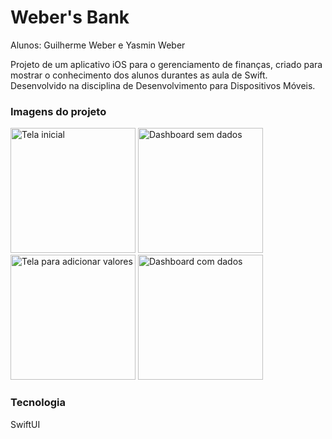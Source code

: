 # Weber's Bank
Alunos: Guilherme Weber e Yasmin Weber

Projeto de um aplicativo iOS para o gerenciamento de finanças, criado para mostrar o conhecimento dos alunos durantes as aula de Swift.
Desenvolvido na disciplina de Desenvolvimento para Dispositivos Móveis.


### Imagens do projeto
<div>
  <img width="200" src="https://user-images.githubusercontent.com/43188652/170154299-1ab28bc4-06c8-4dcd-94b2-fb7002f88c9d.png" alt="Tela inicial">
  <img width="200" src="https://user-images.githubusercontent.com/43188652/170154506-8a121c66-45fc-4f33-b6e9-304a305978ee.png" alt="Dashboard sem dados">
  <img width="200" src="https://user-images.githubusercontent.com/43188652/170154629-26d3af10-cd04-4171-a15f-e3cbd919b01b.png" alt="Tela para adicionar valores">
  <img width="200" src="https://user-images.githubusercontent.com/43188652/170154705-9a1b0ced-e530-4ebf-b447-06ad08ade1bb.png" alt="Dashboard com dados">
</div>


### Tecnologia
SwiftUI
